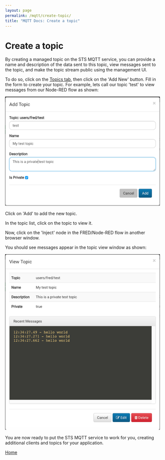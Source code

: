 ```yaml
---
layout: page
permalink: /mqtt/create-topic/
title: "MQTT Docs: Create a topic"
---
```


# Create a topic

By creating a managed topic on the STS MQTT service, you can provide a name and description of the data sent to this topic, view messages sent to the topic, and make the topic stream public using the management UI.

To do so, click on the [Topics tab](http://mqtt.sensetecnic.com/dash/topics), then click on the 'Add New' button.  Fill in the form to create your topic.  For example, lets call our topic 'test' to view messages from our Node-RED flow as shown:

![test_topic.png](/assets/images/mqtt_test_topic.png)

Click on 'Add' to add the new topic.

In the topic list, click on the topic to view it.  

Now, click on the 'Inject' node in the FRED/Node-RED flow in another browser window.

You should see messages appear in the topic view window as shown:

![view_topic.png](/assets/images/mqtt_view_topic.png)

You are now ready to put the STS MQTT service to work for you, creating additional clients and topics for your application.

[Home](/mqtt/)